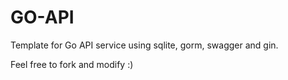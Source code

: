 # GO-API

Template for Go API service using sqlite, gorm, swagger and gin.

Feel free to fork and modify :)
